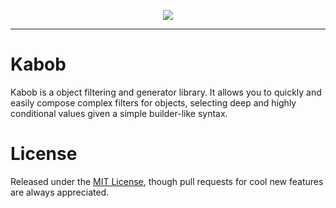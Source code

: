 <p align="center">
  <img src="https://rawgit.com/bitlang/kabob/master/logo.svg" />
</p>

---

# Kabob

Kabob is a object filtering and generator library. It allows you to quickly and easily compose complex filters
for objects, selecting deep and highly conditional values given a simple builder-like syntax.

# License
Released under the [MIT License](LICENSE), though pull requests for
cool new features are always appreciated.
